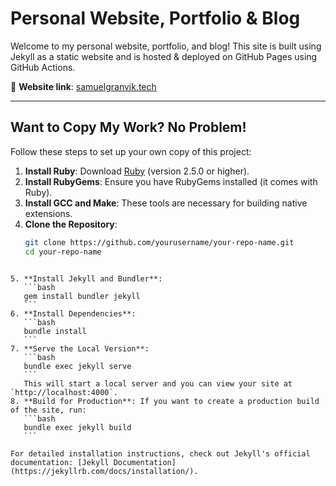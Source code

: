# Personal Website, Portfolio & Blog

Welcome to my personal website, portfolio, and blog! This site is built using Jekyll as a static website and is hosted & deployed on GitHub Pages using GitHub Actions.

🔗 **Website link**: [samuelgranvik.tech](https://www.samuelgranvik.tech/)

---

## Want to Copy My Work? No Problem!

Follow these steps to set up your own copy of this project:

1. **Install Ruby**: Download [Ruby](https://www.ruby-lang.org/en/documentation/installation/) (version 2.5.0 or higher).
2. **Install RubyGems**: Ensure you have RubyGems installed (it comes with Ruby).
3. **Install GCC and Make**: These tools are necessary for building native extensions.
4. **Clone the Repository**:
   ```bash
   git clone https://github.com/yourusername/your-repo-name.git
   cd your-repo-name
   ```

````

5. **Install Jekyll and Bundler**:
   ```bash
   gem install bundler jekyll
   ```
6. **Install Dependencies**:
   ```bash
   bundle install
   ```
7. **Serve the Local Version**:
   ```bash
   bundle exec jekyll serve
   ```
   This will start a local server and you can view your site at `http://localhost:4000`.
8. **Build for Production**: If you want to create a production build of the site, run:
   ```bash
   bundle exec jekyll build
   ```

For detailed installation instructions, check out Jekyll's official documentation: [Jekyll Documentation](https://jekyllrb.com/docs/installation/).
````
